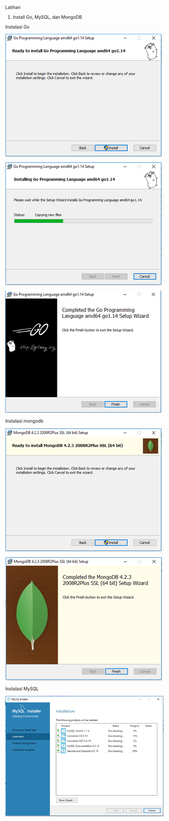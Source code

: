 Latihan

1. Install Go, MySQL, dan MongoDB

Instalasi Go

![](https://github.com/mayamonika998/tekn-cloud-computing/blob/master/minggu-06/install%20go1.PNG)

![](https://github.com/mayamonika998/tekn-cloud-computing/blob/master/minggu-06/go2.PNG)

![](https://github.com/mayamonika998/tekn-cloud-computing/blob/master/minggu-06/finish%20go3.PNG)

Instalasi mongodb

![](https://github.com/mayamonika998/tekn-cloud-computing/blob/master/minggu-06/install%20mongodb1.PNG)

![](https://github.com/mayamonika998/tekn-cloud-computing/blob/master/minggu-06/finish%20mongodb.PNG)

Instalasi MySQL

![](https://github.com/mayamonika998/tekn-cloud-computing/blob/master/minggu-06/install%20mysql1.PNG)

![]()